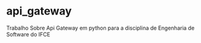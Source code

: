 # api_gateway
Trabalho Sobre Api Gateway em python para a disciplina de Engenharia de Software do IFCE
